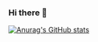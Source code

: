 ### Hi there 👋
[![Anurag's GitHub stats](https://github-readme-stats.vercel.app/api?username=degroot12)](https://github.com/degroot12/github-readme-stats)

<!--
**degroot12/degroot12** is a ✨ _special_ ✨ repository because its `README.md` (this file) appears on your GitHub profile.

Here are some ideas to get you started:

- 🔭 I’m currently working on ...
- 🌱 I’m currently learning ...
- 👯 I’m looking to collaborate on ...
- 🤔 I’m looking for help with ...
- 💬 Ask me about ...
- 📫 How to reach me: ...
- 😄 Pronouns: ...
- ⚡ Fun fact: ...
-->
